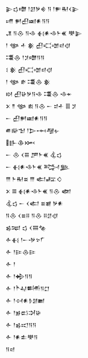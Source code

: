 <div class='block'>
<div class='line'>𒉌𒌓𒈩 𒁹𒇻𒃻𒄯 𒀀 𒁹𒊓𒊑𒌋𒉌</div>
<div class='line'>𒋬 𒂍𒌷𒀜𒀭𒀀𒀀</div>
<div class='line'>𒂗 𒀀𒊮 𒀀𒈾 𒈬𒀭𒈾𒈨𒌍 𒋧𒉌</div>
<div class='line'>𒁹 𒀲 𒑏 𒆜 𒌷𒄣𒌝𒁀𒋼</div>
<div class='line'>𒃮𒁲 𒁹𒋡𒈩𒀀𒀀</div>
<div class='line'>𒑱 𒆜 𒌷𒄣𒌝𒁀𒋼</div>
<div class='line'>𒁹 𒀲 𒑒 𒃮𒁲 𒆜</div>
<div class='line'>𒊭 𒌷𒄩𒃻𒀀𒈾 𒃮𒁲 𒈾𒄬</div>
<div class='line'>𒉽 𒈫 𒀲 𒑔 𒀀𒊮 𒀸 𒄑𒑏 𒑆 𒋡</div>
<div class='line'>𒀸 𒌷𒂍𒀜𒀭𒀀𒀀</div>
<div class='line'>𒌑𒄫𒈠 𒁹𒆕𒆰𒆷𒉡</div>
<div class='line'>𒃲𒆠𒈲</div>
<div class='line'>𒀸 𒊮 𒌋𒐋 𒂆𒈨𒌍 𒆬𒌓</div>
<div class='line'>𒀸 𒈬𒀭𒈾𒈨𒌍 𒅋𒆥</div>
<div class='line'>𒐈 𒈨𒊑𒊺 𒐈 𒅗𒊐𒄭</div>
<div class='line'>𒉽 𒐋 𒈬𒀭𒈾𒈨𒌍 𒀀𒊮 𒅥</div>
<div class='line'>𒆬𒌓 𒀸 𒌋𒅗 𒊺𒇭 𒃻𒀭</div>
<div class='line'>𒀀𒊮 𒌋𒊺𒍝 𒀀𒊮 𒍝𒆪𒋼</div>
<div class='line'>𒌗𒉈 𒌓 𒌋𒐍𒆚</div>
<div class='line'>𒅆𒈬 𒁹𒀸𒋩𒆳𒇲</div>
<div class='line'>𒅆 𒁹𒄿𒁲𒄿</div>
<div class='line'>𒅆 𒁹</div>
<div class='line'>𒅆 𒁹𒄈𒀀𒀀</div>
<div class='line'>𒅆 𒁹𒋻𒄷𒌦𒀀𒆸</div>
<div class='line'>𒅆 𒁹𒀴𒀭𒊩𒌆𒆤</div>
<div class='line'>𒅆 𒁹𒂊𒆗𒋫𒄩</div>
<div class='line'>𒅆 𒁹𒌗𒀊𒀀𒀀</div>
<div class='line'>𒅆 𒁹𒀭𒉺𒋧𒀀</div>
<div class='line'>𒀀𒁀</div>
</div>